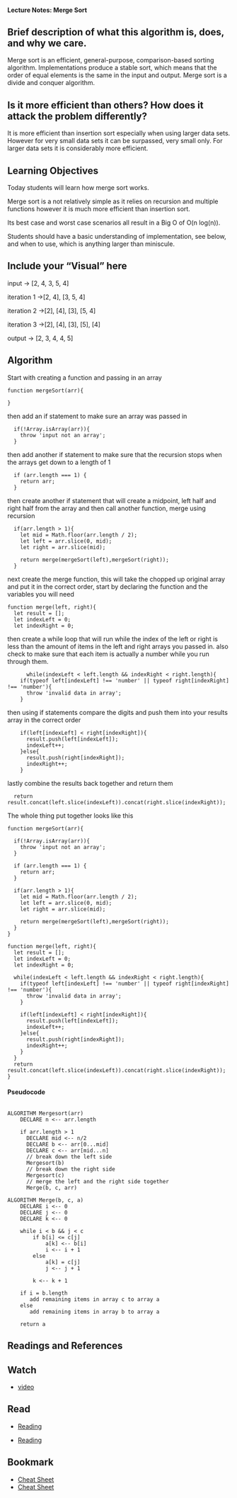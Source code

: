 #### Lecture Notes: Merge Sort

## Brief description of what this algorithm is, does, and why we care.

Merge sort is an efficient, general-purpose, comparison-based sorting algorithm. Implementations produce a stable sort, which means that the order of equal elements is the same in the input and output. Merge sort is a divide and conquer algorithm.

## Is it more efficient than others? How does it attack the problem differently?

It is more efficient than insertion sort especially when using larger data sets.  However for very small data sets it can be surpassed, very small only.  For larger data sets it is considerably more efficient.

## Learning Objectives
Today students will learn how merge sort works.  

Merge sort is a not relatively simple as it relies on recursion and multiple functions however it is much more efficient than insertion sort.  

Its best case and worst case scenarios all result in a Big O of O(n log(n)).

Students should have a basic understanding of implementation, see below, and when to use, which is anything larger than miniscule.

## Include your “Visual” here

input -> [2, 4, 3, 5, 4]

iteration 1 ->[2, 4], [3, 5, 4]

iteration 2 ->[2], [4], [3], [5, 4]

iteration 3 ->[2], [4], [3], [5], [4]

output -> [2, 3, 4, 4, 5]

## Algorithm
Start with creating a function and passing in an array
```
function mergeSort(arr){

}
```
then add an if statement to make sure an array was passed in
```
  if(!Array.isArray(arr)){
    throw 'input not an array';
  }
```
then add another if statement to make sure that the recursion stops when the arrays get down to a length of 1
```
  if (arr.length === 1) {
    return arr;
  }
```
then create another if statement that will create a midpoint, left half and right half from the array and then call another function, merge using recursion
```
  if(arr.length > 1){
    let mid = Math.floor(arr.length / 2);
    let left = arr.slice(0, mid);
    let right = arr.slice(mid);

    return merge(mergeSort(left),mergeSort(right));
  }
```
next create the merge function, this will take the chopped up original array and put it in the correct order, start by declaring the function and the variables you will need
```
function merge(left, right){
  let result = [];
  let indexLeft = 0;
  let indexRight = 0;
```
then create a while loop that will run while the index of the left or right is less than the amount of items in the left and right arrays you passed in.  also check to make sure that each item is actually a number while you run through them.
```
      while(indexLeft < left.length && indexRight < right.length){
    if(typeof left[indexLeft] !== 'number' || typeof right[indexRight] !== 'number'){
      throw 'invalid data in array';
    }
```
then using if statements compare the digits and push them into your results array in the correct order
```
    if(left[indexLeft] < right[indexRight]){
      result.push(left[indexLeft]);
      indexLeft++;
    }else{
      result.push(right[indexRight]);
      indexRight++;
    }
```
lastly combine the results back together and return them
```
  return result.concat(left.slice(indexLeft)).concat(right.slice(indexRight));
```

The whole thing put together looks like this
```
function mergeSort(arr){

  if(!Array.isArray(arr)){
    throw 'input not an array';
  }

  if (arr.length === 1) {
    return arr;
  }

  if(arr.length > 1){
    let mid = Math.floor(arr.length / 2);
    let left = arr.slice(0, mid);
    let right = arr.slice(mid);

    return merge(mergeSort(left),mergeSort(right));
  }
}

function merge(left, right){
  let result = [];
  let indexLeft = 0;
  let indexRight = 0;

  while(indexLeft < left.length && indexRight < right.length){
    if(typeof left[indexLeft] !== 'number' || typeof right[indexRight] !== 'number'){
      throw 'invalid data in array';
    }

    if(left[indexLeft] < right[indexRight]){
      result.push(left[indexLeft]);
      indexLeft++;
    }else{
      result.push(right[indexRight]);
      indexRight++;
    }
  }
  return result.concat(left.slice(indexLeft)).concat(right.slice(indexRight));
}
```

#### Pseudocode
```

ALGORITHM Mergesort(arr)
    DECLARE n <-- arr.length
           
    if arr.length > 1
      DECLARE mid <-- n/2
      DECLARE b <-- arr[0...mid]
      DECLARE c <-- arr[mid...n]
      // break down the left side
      Mergesort(b)
      // break down the right side
      Mergesort(c)
      // merge the left and the right side together
      Merge(b, c, arr)

ALGORITHM Merge(b, c, a)
    DECLARE i <-- 0
    DECLARE j <-- 0
    DECLARE k <-- 0

    while i < b && j < c
        if b[i] <= c[j]
            a[k] <-- b[i]
            i <-- i + 1
        else
            a[k] = c[j]
            j <-- j + 1
            
        k <-- k + 1

    if i = b.length
       add remaining items in array c to array a
    else
       add remaining items in array b to array a
       
    return a

```

## Readings and References
## Watch

* [video](https://www.youtube.com/watch?v=TzeBrDU-JaY)

## Read

* [Reading](https://en.wikipedia.org/wiki/Merge_sort)

* [Reading](https://www.geeksforgeeks.org/merge-sort/)

## Bookmark
* [Cheat Sheet](https://www.cheatography.com/pryl/cheat-sheets/sorting-algorithms/)
* [Cheat Sheet](https://www.interviewcake.com/sorting-algorithm-cheat-sheet)
